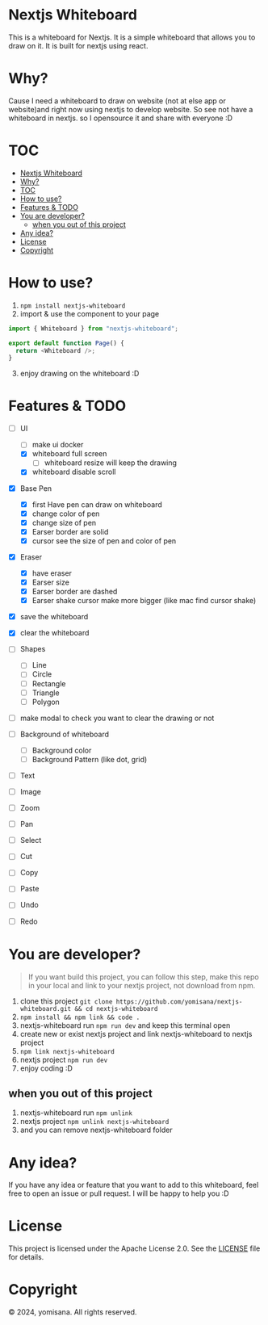 # Nextjs Whiteboard
This is a whiteboard for Nextjs. It is a simple whiteboard that allows you to draw on it. It is built for nextjs using react.

# Why?
Cause I need a whiteboard to draw on website (not at else app or website)and right now using nextjs to develop website. So see not have a whiteboard in nextjs. so I opensource it and share with everyone :D

# TOC
- [Nextjs Whiteboard](#nextjs-whiteboard)
- [Why?](#why)
- [TOC](#toc)
- [How to use?](#how-to-use)
- [Features \& TODO](#features--todo)
- [You are developer?](#you-are-developer)
  - [when you out of this project](#when-you-out-of-this-project)
- [Any idea?](#any-idea)
- [License](#license)
- [Copyright](#copyright)

# How to use?
1. ```npm install nextjs-whiteboard```
2. import & use the component to your page
```js
import { Whiteboard } from "nextjs-whiteboard";

export default function Page() {
  return <Whiteboard />;
}
```
3. enjoy drawing on the whiteboard :D

# Features & TODO

- [ ] UI
  - [ ] make ui docker
  - [X] whiteboard full screen
    - [ ] whiteboard resize will keep the drawing
  - [X] whiteboard disable scroll
- [X] Base Pen
  - [x] first Have pen can draw on whiteboard
  - [X] change color of pen
  - [X] change size of pen
  - [X] Earser border are solid
  - [X] cursor see the size of pen and color of pen
- [X] Eraser
  - [X] have eraser
  - [X] Earser size
  - [X] Earser border are dashed
  - [X] Earser shake cursor make more bigger (like mac find cursor shake)
- [X] save the whiteboard
- [X] clear the whiteboard
- [ ] Shapes
  - [ ] Line
  - [ ] Circle
  - [ ] Rectangle
  - [ ] Triangle
  - [ ] Polygon
- [ ] make modal to check you want to clear the drawing or not
- [ ] Background of whiteboard
  - [ ] Background color
  - [ ] Background Pattern (like dot, grid)
- [ ] Text
- [ ] Image
- [ ] Zoom
- [ ] Pan
- [ ] Select
- [ ] Cut
- [ ] Copy
- [ ] Paste
- [ ] Undo
- [ ] Redo



# You are developer?
> If you want build this project, you can follow this step, make this repo in your local and link to your nextjs project, not download from npm.
1. clone this project
```git clone https://github.com/yomisana/nextjs-whiteboard.git && cd nextjs-whiteboard```
2. ```npm install && npm link && code .```
3. nextjs-whiteboard run ```npm run dev``` and keep this terminal open
4. create new or exist nextjs project and link nextjs-whiteboard to nextjs project
5. ```npm link nextjs-whiteboard```
6. nextjs project ```npm run dev```
7. enjoy coding :D
## when you out of this project
1. nextjs-whiteboard run ```npm unlink```
2. nextjs project ```npm unlink nextjs-whiteboard```
3. and you can remove nextjs-whiteboard folder

# Any idea?
If you have any idea or feature that you want to add to this whiteboard, feel free to open an issue or pull request. I will be happy to help you :D


# License
This project is licensed under the Apache License 2.0. See the [LICENSE](./LICENSE) file for details.

# Copyright
© 2024, yomisana. All rights reserved.